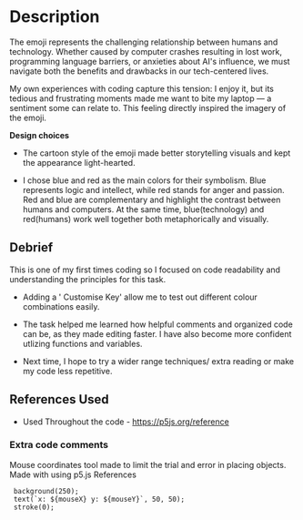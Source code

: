 # **Description**

The emoji represents the challenging relationship between humans and technology. Whether caused by computer crashes resulting in lost work, programming language barriers, or anxieties about AI's influence, we must navigate both the benefits and drawbacks in our tech-centered lives.

My own experiences with coding capture this tension: I enjoy it, but its tedious and frustrating moments made me want to bite my laptop — a sentiment some can relate to. This feeling directly inspired the imagery of the emoji.


**Design choices**

- The cartoon style of the emoji made better storytelling visuals and kept the appearance light-hearted.

- I chose blue and red as the main colors for their symbolism. Blue represents logic and intellect, while red stands for anger and passion. Red and blue are complementary and highlight the contrast between humans and computers. At the same time, blue(technology) and red(humans) work well together both metaphorically and visually.


## Debrief

This is one of my first times coding so I focused on code readability and understanding the principles for this task.

- Adding a ' Customise Key' allow me to test out different colour combinations easily.

- The task helped me learned how helpful comments and organized code can be, as they made editing faster. I have also become more confident utlizing functions and variables. 

- Next time, I hope to try a wider range techniques/ extra reading or make my code less repetitive.


## References Used

 - Used Throughout the code - https://p5js.org/reference


### Extra code comments  
 Mouse coordinates tool made to limit the trial and error in placing objects. Made with using p5.js References

     background(250);
     text(`x: ${mouseX} y: ${mouseY}`, 50, 50);
     stroke(0); 


